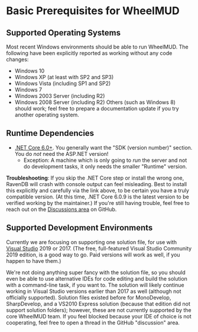 # Basic Prerequisites for WheelMUD

## Supported Operating Systems
Most recent Windows environments should be able to run WheelMUD. The following have been explicitly reported as working without any code changes:
* Windows 10
* Windows XP (at least with SP2 and SP3)
* Windows Vista (including SP1 and SP2)
* Windows 7
* Windows 2003 Server (including R2)
* Windows 2008 Server (including R2)
Others (such as Windows 8) should work; feel free to prepare a documentation update if you try another operating system.

## Runtime Dependencies
* [.NET Core 6.0+](https://dotnet.microsoft.com/en-us/download/dotnet/6.0). You generally want the "SDK (version number)" section. You do _not_ need the ASP.NET version!
  - Exception: A machine which is only going to _run_ the server and not do development tasks, it only needs the smaller "Runtime" version.

**Troubleshooting**: If you skip the .NET Core step or install the wrong one, RavenDB will crash with console output can feel misleading.
Best to install this explicitly and carefully via the link above, to be certain you have a truly compatible version.
(At this time, .NET Core 6.0.9 is the latest version to be verified working by the maintainer.)
If you're still having trouble, feel free to reach out on the [Discussions area](https://github.com/DavidRieman/WheelMUD/discussions) on GitHub.

## Supported Development Environments
Currently we are focusing on supporting one solution file, for use with [Visual Studio](https://visualstudio.microsoft.com/downloads/) 2019 or 2017.
(The free, full-featured Visual Studio Community 2019 edition, is a good way to go. Paid versions will work as well, if you happen to have them.)

We're not doing anything super fancy with the solution file, so you should even be able to use alternative IDEs for code editing and build the solution with a command-line task, if you want to.
The solution will likely continue working in Visual Studio versions earlier than 2017 as well (although not officially supported).
Solution files existed before for MonoDevelop, SharpDevelop, and a VS2010 Express solution (because that edition did not support solution folders); however, these are not currently supported by the core WheelMUD team.
If you feel blocked because your IDE of choice is not cooperating, feel free to open a thread in the GitHub "discussion" area.
